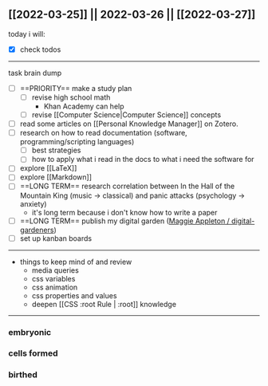 [[2022-03-25]] || 2022-03-26 || [[2022-03-27]]
---
today i will:
- [x] check todos

---
task brain dump
- [ ] ==PRIORITY== make a study plan
	- [ ] revise high school math
		- Khan Academy can help
	- [ ] revise [[Computer Science|Computer Science]] concepts
- [ ] read some articles on [[Personal Knowledge Manager]] on Zotero.
- [ ] research on how to read documentation (software, programming/scripting languages)
	- [ ] best strategies
	- [ ] how to apply what i read in the docs to what i need the software for
- [ ] explore [[LaTeX]]
- [ ] explore [[Markdown]]
- [ ] ==LONG TERM== research correlation between In the Hall of the Mountain King (music -> classical) and panic attacks (psychology -> anxiety)
	- it's long term because i don't know how to write a paper
- [ ] ==LONG TERM== publish my digital garden ([Maggie Appleton / digital-gardeners](https://github.com/MaggieAppleton/digital-gardeners))
- [ ] set up kanban boards
---
- things to keep mind of and review
	- media queries
	- css variables
	- css animation
	- css properties and values
	- deepen [[CSS :root Rule | :root]] knowledge

---

### embryonic

### cells formed

### birthed